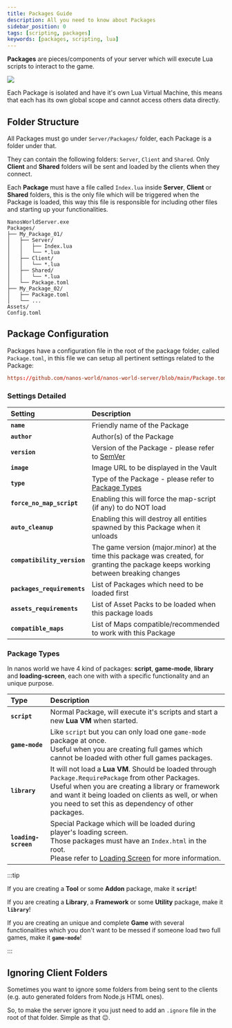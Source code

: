 ```yaml
---
title: Packages Guide
description: All you need to know about Packages
sidebar_position: 0
tags: [scripting, packages]
keywords: [packages, scripting, lua]
---
```



**Packages** are pieces/components of your server which will execute Lua scripts to interact to the game. 

![](/img/docs/packages-01.jpg)

Each Package is isolated and have it's own Lua Virtual Machine, this means that each has its own global scope and cannot access others data directly.


## Folder Structure

All Packages must go under `Server/Packages/` folder, each Package is a folder under that.

They can contain the following folders: `Server`, `Client` and `Shared`. Only **Client** and **Shared** folders will be sent and loaded by the clients when they connect.

Each **Package** must have a file called `Index.lua` inside **Server**, **Client** or **Shared** folders, this is the only file which will be triggered when the Package is loaded, this way this file is responsible for including other files and starting up your functionalities.

```text title="Server Folder"
NanosWorldServer.exe
Packages/
├── My_Package_01/
│	├── Server/
│	│   ├── Index.lua
│	│   └── *.lua
│	├── Client/
│	│   └── *.lua
│	├── Shared/
│	│   └── *.lua
│	└── Package.toml
├── My_Package_02/
│	├── Package.toml
│	└── ...
Assets/
Config.toml
```


## Package Configuration

Packages have a configuration file in the root of the package folder, called `Package.toml`, in this file we can setup all pertinent settings related to the Package:

```toml reference
https://github.com/nanos-world/nanos-world-server/blob/main/Package.toml
```


### Settings Detailed

| Setting | Description |
| :--- | :--- |
| **`name`** | Friendly name of the Package |
| **`author`** | Author(s) of the Package |
| **`version`** | Version of the Package - please refer to [SemVer](https://semver.org/) |
| **`image`** | Image URL to be displayed in the Vault |
| **`type`** | Type of the Package - please refer to [Package Types](#package-types) |
| **`force_no_map_script`** | Enabling this will force the map-script (if any) to do NOT load |
| **`auto_cleanup`** | Enabling this will destroy all entities spawned by this Package when it unloads |
| **`compatibility_version`** | The game version (major.minor) at the time this package was created, for granting the package keeps working between breaking changes |
| **`packages_requirements`** | List of Packages which need to be loaded first |
| **`assets_requirements`** | List of Asset Packs to be loaded when this package loads |
| **`compatible_maps`** | List of Maps compatible/recommended to work with this Package |


### Package Types

In nanos world we have 4 kind of packages: **script**, **game-mode**, **library** and **loading-screen**, each one with with a specific functionality and an unique purpose.

| Type | Description |
| :--- | :--- |
| **`script`** | Normal Package, will execute it's scripts and start a new **Lua VM** when started. |
| **`game-mode`** | Like `script` but you can only load one `game-mode` package at once.<br />Useful when you are creating full games which cannot be loaded with other full games packages. |
| **`library`** | It will not load a **Lua VM**. Should be loaded through `Package.RequirePackage` from other Packages.<br />Useful when you are creating a library or framework and want it being loaded on clients as well, or when you need to set this as dependency of other packages. |
| **`loading-screen`** | Special Package which will be loaded during player's loading screen.<br />Those packages must have an `Index.html` in the root.<br />Please refer to [Loading Screen](/core-concepts/packages/loading-screen.md) for more information. |

:::tip

If you are creating a **Tool** or some **Addon** package, make it **`script`**!

If you are creating a **Library**, a **Framework** or some **Utility** package, make it **`library`**!

If you are creating an unique and complete **Game** with several functionalities which you don't want to be messed if someone load two full games, make it **`game-mode`**!

:::


## Ignoring Client Folders

Sometimes you want to ignore some folders from being sent to the clients (e.g. auto generated folders from Node.js HTML ones).

So, to make the server ignore it you just need to add an `.ignore` file in the root of that folder. Simple as that 😉.